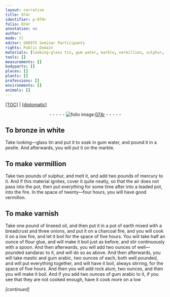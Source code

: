 ```yaml
---
layout: narrative
title: 074r
identifier: p-074r
folio: 074r
annotation: no
author:
mode: tl
editor: GR8975 Seminar Participants
rights: Public Domain
materials: [looking-glass tin, gum water, marble, vermillion, sulphur, mercury, leaded, vermillon, linseed oil, earth, bread, onions, charcoal, flour glue, sandarac, mastic, gum arabic, rock alum]
tools: []
measurements: []
bodyparts: []
places: []
plants: []
professions: []
environments: []
animals: []
---
```


<p><a href="{{ site.baseurl }}/translation/" target="_blank">[TOC]</a> | <a href="{{ site.baseurl }}/texts/p-074r_tc/">[diplomatic]</a></p><div class="folio" align="center">- - - - - <a href="http://gallica.bnf.fr/ark:/12148/btv1b10500001g/f153.image" target="_blank"><img src="https://cu-mkp.github.io/2017-workshop-edition/assets/photo-icon.png" alt="folio image: " style="display:inline-block; margin-bottom:-3px;"/>074r</a> - - - - - </div>  
  

## To bronze in white

 
Take <span class="m">looking—glass tin</span> and put it to soak in <span class="m">gum water</span>, and pound it in a pestle. And afterwards, you will put it on the <span class="m">marble</span>.
 
 
  

## To make <span class="m">vermillion</span>

 
Take two pounds of <span class="m">sulphur</span>, and melt it, and add two pounds of <span class="add"><span class="m">mercury</span></span> to it. And if this material ignites, cover it quite neatly, so that the air does not pass into the pot, then put everything for some time after into a <span class="m">leaded</span> pot, into the fire. In the space of twenty—four hours, you will have good <span class="m">vermillon</span>. 
 
 
  

## To make varnish

 
Take one pound of <span class="m">linseed oil</span>, and then put it in a pot of <span class="m">earth</span> mixed with a <span class="m">bread</span>crust and three <span class="m">onions</span>, and put it on a <span class="m">charcoal</span> fire, and you will cook it on a low fire, and let it boil for the space of five hours. You will take half an ounce of <span class="m">flour glue</span>, and will make it boil just as before, and stir continuously with a spoon. And then afterwards, you will add two ounces of well—pounded <span class="m">sandarac</span> to it, and will do so as above. And then afterwards, you will take <span class="m">mastic</span> and <span class="m"><span class="sup">gum </span>arabic</span>, two ounces of each, both well pounded, and will put everything together, and will have it boil, always stirring, for the space of five hours. And then you will add <span class="m">rock alum</span>, two ounces, and then you will make it boil. And if you add two ounces of <span class="m"><span class="sup">gum </span>arabic</span> to it, if you see that they are not cooked enough, have it cook more on a low
 
*[continued]*
 
